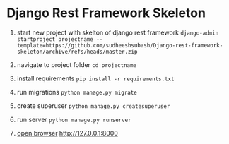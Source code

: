 # Django Rest Framework Skeleton

1) start new project with skelton of django rest framework
`django-admin startproject projectname --template=https://github.com/sudheeshsubash/Django-rest-framework-skeleton/archive/refs/heads/master.zip`

2) navigate to project folder
`cd projectname`

3) install requirements
`pip install -r requirements.txt`

4) run migrations
`python manage.py migrate`

5) create superuser
`python manage.py createsuperuser`

6) run server
`python manage.py runserver`

7) [open browser](http://127.0.0.1:8000)
http://127.0.0.1:8000


